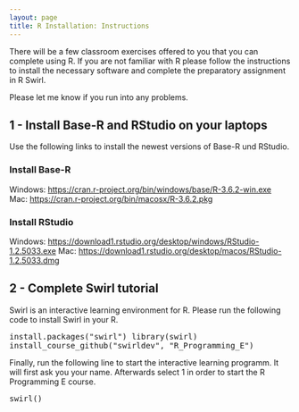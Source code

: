 ```yaml
---
layout: page
title: R Installation: Instructions
---
```


There will be a few classroom exercises offered to you that you can complete using R. If you are not familiar with R please follow the instructions to install the necessary software and complete the preparatory assignment in R Swirl.

Please let me know if you run into any problems.

## 1 - Install Base-R and RStudio on your laptops

Use the following links to install the newest versions of Base-R und RStudio.

### Install Base-R
Windows: https://cran.r-project.org/bin/windows/base/R-3.6.2-win.exe
Mac: https://cran.r-project.org/bin/macosx/R-3.6.2.pkg

### Install RStudio
Windows: https://download1.rstudio.org/desktop/windows/RStudio-1.2.5033.exe
Mac: https://download1.rstudio.org/desktop/macos/RStudio-1.2.5033.dmg

## 2 - Complete Swirl tutorial

Swirl is an interactive learning environment for R. Please run the following code to install Swirl in your R.

<font style="font-family: 'Lucida Console', Monaco, monospace;">
install.packages("swirl")
library(swirl)
install_course_github("swirldev", "R_Programming_E")
</font>

Finally, run the following line to start the interactive learning programm. It will first ask you your name. Afterwards select 1 in order to start the R Programming E course.

<font style="font-family: 'Lucida Console', Monaco, monospace;">
swirl()
</font>
